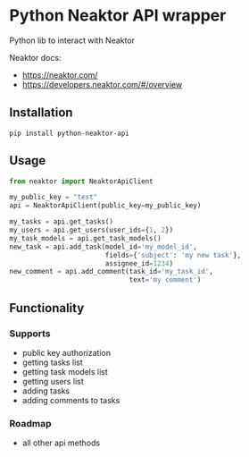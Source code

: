 # Python Neaktor API wrapper
Python lib to interact with Neaktor

Neaktor docs:
- https://neaktor.com/
- https://developers.neaktor.com/#/overview 

## Installation
``pip install python-neaktor-api``

## Usage

```python
from neaktor import NeaktorApiClient

my_public_key = "test"
api = NeaktorApiClient(public_key=my_public_key)

my_tasks = api.get_tasks()
my_users = api.get_users(user_ids={1, 2})
my_task_models = api.get_task_models()
new_task = api.add_task(model_id='my_model_id',
                        fields={'subject': 'my new task'},
                        assignee_id=1234)
new_comment = api.add_comment(task_id='my_task_id',
                              text='my comment')

```

## Functionality
### Supports
- public key authorization
- getting tasks list
- getting task models list
- getting users list
- adding tasks
- adding comments to tasks

### Roadmap
- all other api methods
